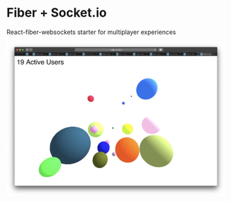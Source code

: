 # Fiber + Socket.io

React-fiber-websockets starter for multiplayer experiences

![Image](screenshot.jpg)
